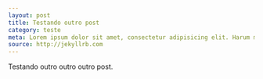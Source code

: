 ```yaml
---
layout: post
title: Testando outro post
category: teste
meta: Lorem ipsum dolor sit amet, consectetur adipisicing elit. Harum molestiae ea, facere praesentium dolorum cum obcaecati repellat. Suscipit, repudiandae doloribus!
source: http://jekyllrb.com
---
```


Testando outro outro outro post.